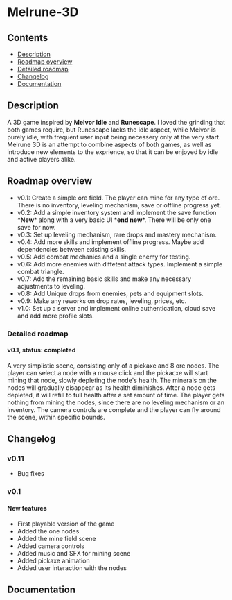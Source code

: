 # Melrune-3D

## Contents

- [Description](#description)
- [Roadmap overview](#roadmap-overview)
- [Detailed roadmap](#detailed-roadmap)
- [Changelog](#changelog)
- [Documentation](#documentation)

## Description

A 3D game inspired by **Melvor Idle** and **Runescape**. I loved the grinding that both games require, but Runescape lacks the idle aspect, while Melvor is purely idle, with frequent user input being necessery only at the very start. Melrune 3D is an attempt to combine aspects of both games, as well as introduce new elements to the exprience, so that it can be enjoyed by idle and active players alike.


## Roadmap overview

- v0.1: Create a simple ore field. The player can mine for any type of ore. There is no inventory, leveling mechanism, save or offline progress yet.
- v0.2: Add a simple inventory system and implement the save function \***New**\* along with a very basic UI \***end new**\*. There will be only one save for now.
- v0.3: Set up leveling mechanism, rare drops and mastery mechanism. 
- v0.4: Add more skills and implement offline progress. Maybe add dependencies between existing skills.
- v0.5: Add combat mechanics and a single enemy for testing.
- v0.6: Add more enemies with diffetent attack types. Implement a simple combat triangle.
- v0.7: Add the remaining basic skills and make any necessary adjustments to leveling.
- v0.8: Add Unique drops from enemies, pets and equipment slots.
- v0.9: Make any reworks on drop rates, leveling, prices, etc.
- v1.0: Set up a server and implement online authentication, cloud save and add more profile slots. 

### Detailed roadmap

#### v0.1, status: completed

A very simplistic scene, consisting only of a pickaxe and 8 ore nodes. The player can select a node with a mouse click and the pickacxe will start mining that node, slowly depleting the node's health. The minerals on the nodes  will gradually disappear as its health diminishes. After a node gets depleted, it will refill to full health after a set amount of time. The player gets nothing from mining the nodes, since there are no leveling mechanism or an inventory. The camera controls are complete and the player can fly around the scene, within specific bounds.

## Changelog

### v0.11

- Bug fixes

### v0.1

#### New features

- First playable version of the game
- Added the one nodes
- Added the mine field scene
- Added camera controls
- Added music and SFX for mining scene
- Added pickaxe animation
- Added user interaction with the nodes

## Documentation
